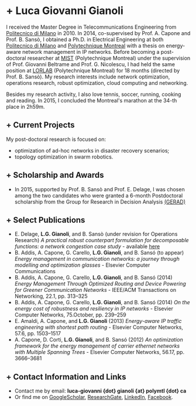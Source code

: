 # + Luca Giovanni Gianoli

I received the Master Degree in Telecommunications Engineering from [Politecnico di Milano][6] in 2010. In 2014, co-supervised by Prof. A. Capone and Prof. B. Sansò, I obtained a Ph.D. in Electrical Engineering at both [Politecnico di Milano][6] and [Polytechnique Montreal][7] with a thesis on energy-aware network management in IP networks.
Before becoming a post-doctoral researcher at [MIST][8] (Polytechnique Montreal) under the supervision of Prof. Giovanni Beltrame and Prof. G. Nicolescu, I had held the same position at [LORLAB][9] (Polytechnique Montreal) for 18 months (directed by Prof. B. Sansò).
My research interests include network optimization, operations research, robust optimization, cloud computing and networking. 

Besides my research activity, I also love tennis, soccer, running, cooking and reading. In 2015, I concluded the Montreal's marathon at the 34-th place in 2h59m.
## + Current Projects

My post-doctoral research is focused on:
- optimization of ad-hoc networks in disaster recovery scenarios;
- topology optimization in swarm robotics.

## + Scholarship and Awards

- In 2015, supported by Prof. B. Sansò and Prof. E. Delage, I was chosen among the two candidates who were granted  a 6-month Postdoctoral scholarship from the Group for Research in Decision Analysis [(GERAD)][5] 


## + Select Publications

- E. Delage, **L.G. Gianoli**, and B. Sansò (under revision for Operations Research) *A practical robust counterpart formulation for decomposable functions: a network congestion case study* - available [here][1]
- B. Addis, A. Capone, G. Carello, **L.G. Gianoli**, and B. Sansó (to appear) *Energy management in communication networks: a journey through modelling and optimization glasses* - Elsevier Computer Communications
- B. Addis, A. Capone, G. Carello, **L.G. Gianoli**, and B. Sansó (2014) *Energy Management Through Optimized Routing and Device Powering for Greener Communication Networks* - IEEE/ACM Transactions on Networking, 22.1, pp. 313–325
- B. Addis, A. Capone, G. Carello, **L.G. Gianoli**, and B. Sansó (2014) *On the energy cost of robustness and resiliency in IP networks* - Elsevier Computer Networks, 75.October, pp. 239–259
- E. Amaldi, A. Capone, and **L.G. Gianoli** (2013) *Energy-aware IP traffic engineering with shortest path routing* - Elsevier Computer Networks, 57.6, pp. 1503–1517
- A. Capone, D. Corti, **L.G. Gianoli**, and B. Sansó (2012) *An optimization framework for the energy management of carrier ethernet networks with Multiple Spanning Trees* - Elsevier Computer Networks, 56.17, pp. 3666–3681

## + Contact Information and Links

- Contact me by email: **luca-giovanni {dot} gianoli {at} polymtl {dot} ca**
- Or find me on [GoogleScholar][2], [ResearchGate][10], [LinkedIn][3], [Facebook][4].

[1]:http://web.hec.ca/pages/erick.delage/G15131ca.pdf
[2]:https://scholar.google.it/citations?user=GQ7zXjEAAAAJ&hl=it&oi=ao
[3]:https://www.linkedin.com/profile/preview?locale=it_IT&trk=prof-0-sb-preview-primary-button
[4]:https://www.facebook.com/RogerFederer1986
[5]:https://www.gerad.ca/en
[6]:http://www.polimi.it/
[7]:http://www.polymtl.ca/
[8]:http://mistlab.ca/
[9]:https://www.gerad.ca/~bruni/f-lorlab.html
[10]:https://www.researchgate.net/profile/Luca_Gianoli
